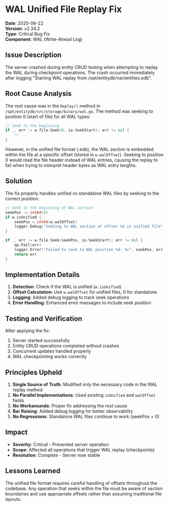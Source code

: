 # WAL Unified File Replay Fix

**Date**: 2025-06-22  
**Version**: v2.34.2  
**Type**: Critical Bug Fix  
**Component**: WAL (Write-Ahead Log)

## Issue Description

The server crashed during entity CRUD testing when attempting to replay the WAL during checkpoint operations. The crash occurred immediately after logging "Starting WAL replay from /opt/entitydb/var/entities.edb".

## Root Cause Analysis

The root cause was in the `Replay()` method in `/opt/entitydb/src/storage/binary/wal.go`. The method was seeking to position 0 (start of file) for all WAL types:

```go
// Seek to the beginning
if _, err := w.file.Seek(0, io.SeekStart); err != nil {
    // ...
}
```

However, in the unified file format (.edb), the WAL section is embedded within the file at a specific offset (stored in `w.walOffset`). Seeking to position 0 would read the file header instead of WAL entries, causing the replay to fail when trying to interpret header bytes as WAL entry lengths.

## Solution

The fix properly handles unified vs standalone WAL files by seeking to the correct position:

```go
// Seek to the beginning of WAL section
seekPos := int64(0)
if w.isUnified {
    seekPos = int64(w.walOffset)
    logger.Debug("Seeking to WAL section at offset %d in unified file", seekPos)
}

if _, err := w.file.Seek(seekPos, io.SeekStart); err != nil {
    op.Fail(err)
    logger.Error("Failed to seek to WAL position %d: %v", seekPos, err)
    return err
}
```

## Implementation Details

1. **Detection**: Check if the WAL is unified (`w.isUnified`)
2. **Offset Calculation**: Use `w.walOffset` for unified files, 0 for standalone
3. **Logging**: Added debug logging to track seek operations
4. **Error Handling**: Enhanced error messages to include seek position

## Testing and Verification

After applying the fix:

1. Server started successfully
2. Entity CRUD operations completed without crashes
3. Concurrent updates handled properly
4. WAL checkpointing works correctly

## Principles Upheld

1. **Single Source of Truth**: Modified only the necessary code in the WAL replay method
2. **No Parallel Implementations**: Used existing `isUnified` and `walOffset` fields
3. **No Workarounds**: Proper fix addressing the root cause
4. **Bar Raising**: Added debug logging for better observability
5. **No Regressions**: Standalone WAL files continue to work (seekPos = 0)

## Impact

- **Severity**: Critical - Prevented server operation
- **Scope**: Affected all operations that trigger WAL replay (checkpoints)
- **Resolution**: Complete - Server now stable

## Lessons Learned

The unified file format requires careful handling of offsets throughout the codebase. Any operation that seeks within the file must be aware of section boundaries and use appropriate offsets rather than assuming traditional file layouts.
